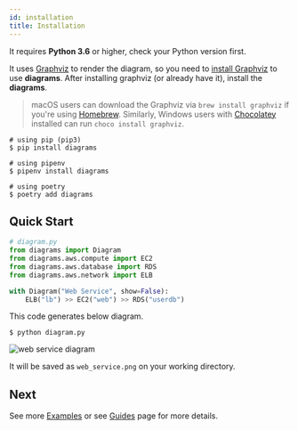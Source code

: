 ```yaml
---
id: installation
title: Installation
---
```


It requires **Python 3.6** or higher, check your Python version first.

It uses [Graphviz](https://www.graphviz.org/) to render the diagram, so you need to [install Graphviz](https://graphviz.gitlab.io/download/) to use **diagrams**. After installing graphviz (or already have it), install the **diagrams**.

> macOS users can download the Graphviz via `brew install graphviz` if you're using [Homebrew](https://brew.sh). Similarly, Windows users with [Chocolatey](https://chocolatey.org) installed can run `choco install graphviz`.

```shell
# using pip (pip3)
$ pip install diagrams

# using pipenv
$ pipenv install diagrams

# using poetry
$ poetry add diagrams
```

## Quick Start

```python
# diagram.py
from diagrams import Diagram
from diagrams.aws.compute import EC2
from diagrams.aws.database import RDS
from diagrams.aws.network import ELB

with Diagram("Web Service", show=False):
    ELB("lb") >> EC2("web") >> RDS("userdb")
```

This code generates below diagram.

```shell
$ python diagram.py
```

![web service diagram](/diagrams/img/web_service_diagram.png)

It will be saved as `web_service.png` on your working directory.

## Next

See more [Examples](/docs/getting-started/examples) or see [Guides](/docs/guides/diagram) page for more details.
